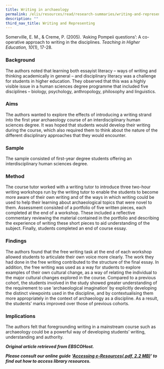 ```yaml
---
title: Writing in archaeology
permalink: /elis/resources/read/research-summaries/writing-and-representing/writing-in-archaeology/
description: ""
third_nav_title: Writing and Representing
---
```

Somerville, E. M., & Creme, P. (2005). ‘Asking Pompeii questions’: A co-operative approach to writing in the disciplines. _Teaching in Higher Education, 10_(1), 17-28.

### Background

The authors noted that learning both essayist literacy – ways of writing and thinking academically in general – and disciplinary literacy was a challenge for students in higher education. They observed that this was a highly visible issue in a human sciences degree programme that included five disciplines – biology, psychology, anthropology, philosophy and linguistics.

### Aims

The authors wanted to explore the effects of introducing a writing strand into the first year archaeology course of an interdisciplinary human sciences degree. It was hoped that students would develop their writing during the course, which also required them to think about the nature of the different disciplinary approaches that they would encounter.

### Sample

The sample consisted of first-year degree students offering an interdisciplinary human sciences degree.

### Method

The course tutor worked with a writing tutor to introduce three two-hour writing workshops run by the writing tutor to enable the students to become more aware of their own writing and of the ways in which writing could be used to help their learning about archaeological topics that were novel to them. Assessment consisted of a portfolio of five written pieces, each completed at the end of a workshop. These included a reflective commentary reviewing the material contained in the portfolio and describing the experience of writing these short pieces to aid understanding of the subject. Finally, students completed an end of course essay.

### Findings

The authors found that the free writing task at the end of each workshop allowed students to articulate their own voice more clearly. The work they had done in the free writing contributed to the structure of the final essay. In addition, the free writing was used as a way for students to explore examples of their own cultural change, as a way of relating the individual to the major cultural changes explored in the course. Compared to a previous cohort, the students involved in the study showed greater understanding of the requirement to use ‘archaeological imagination’ by explicitly developing the distinct viewpoints used in the discipline, and by contextualising them more appropriately in the context of archaeology as a discipline. As a result, the students’ marks improved over those of previous cohorts.

### Implications

The authors felt that foregrounding writing in a mainstream course such as archaeology could be a powerful way of developing students’ writing, understanding and authority.

_**Original article retrieved from EBSCOHost.**_

_**Please consult our online guide ‘**__**[Accessing e-Resources(.pdf, 2.2 MB)](https://academyofsingaporeteachers-moe-edu-sg-admin.cwp.sg/elis/resources/read/research-summaries/writing-and-representing/18e45074-6b1b-4ac7-811f-1a8da16c4f81 "Accessing e-Resources")**__**’ to find out how to access library resources.**_
